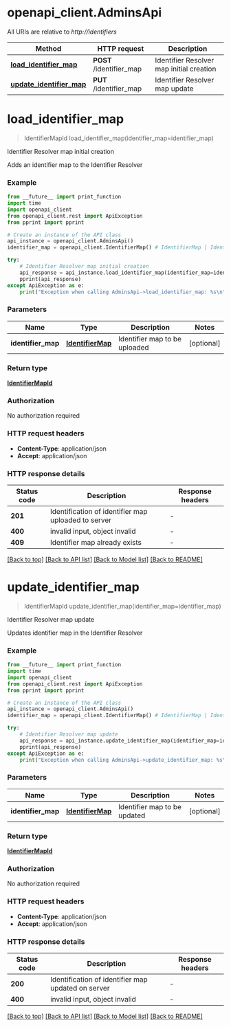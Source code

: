 # openapi_client.AdminsApi

All URIs are relative to *http://identifiers*

Method | HTTP request | Description
------------- | ------------- | -------------
[**load_identifier_map**](AdminsApi.md#load_identifier_map) | **POST** /identifier_map | Identifier Resolver map initial creation
[**update_identifier_map**](AdminsApi.md#update_identifier_map) | **PUT** /identifier_map | Identifier Resolver map update


# **load_identifier_map**
> IdentifierMapId load_identifier_map(identifier_map=identifier_map)

Identifier Resolver map initial creation

Adds an identifier map to the Identifier Resolver 

### Example

```python
from __future__ import print_function
import time
import openapi_client
from openapi_client.rest import ApiException
from pprint import pprint

# Create an instance of the API class
api_instance = openapi_client.AdminsApi()
identifier_map = openapi_client.IdentifierMap() # IdentifierMap | Identifier map to be uploaded (optional)

try:
    # Identifier Resolver map initial creation
    api_response = api_instance.load_identifier_map(identifier_map=identifier_map)
    pprint(api_response)
except ApiException as e:
    print("Exception when calling AdminsApi->load_identifier_map: %s\n" % e)
```

### Parameters

Name | Type | Description  | Notes
------------- | ------------- | ------------- | -------------
 **identifier_map** | [**IdentifierMap**](IdentifierMap.md)| Identifier map to be uploaded | [optional] 

### Return type

[**IdentifierMapId**](IdentifierMapId.md)

### Authorization

No authorization required

### HTTP request headers

 - **Content-Type**: application/json
 - **Accept**: application/json

### HTTP response details
| Status code | Description | Response headers |
|-------------|-------------|------------------|
**201** | Identification of identifier map uploaded to server  |  -  |
**400** | invalid input, object invalid |  -  |
**409** | Identifier map already exists |  -  |

[[Back to top]](#) [[Back to API list]](../README.md#documentation-for-api-endpoints) [[Back to Model list]](../README.md#documentation-for-models) [[Back to README]](../README.md)

# **update_identifier_map**
> IdentifierMapId update_identifier_map(identifier_map=identifier_map)

Identifier Resolver map update

Updates identifier map in the Identifier Resolver 

### Example

```python
from __future__ import print_function
import time
import openapi_client
from openapi_client.rest import ApiException
from pprint import pprint

# Create an instance of the API class
api_instance = openapi_client.AdminsApi()
identifier_map = openapi_client.IdentifierMap() # IdentifierMap | Identifier map to be updated (optional)

try:
    # Identifier Resolver map update
    api_response = api_instance.update_identifier_map(identifier_map=identifier_map)
    pprint(api_response)
except ApiException as e:
    print("Exception when calling AdminsApi->update_identifier_map: %s\n" % e)
```

### Parameters

Name | Type | Description  | Notes
------------- | ------------- | ------------- | -------------
 **identifier_map** | [**IdentifierMap**](IdentifierMap.md)| Identifier map to be updated | [optional] 

### Return type

[**IdentifierMapId**](IdentifierMapId.md)

### Authorization

No authorization required

### HTTP request headers

 - **Content-Type**: application/json
 - **Accept**: application/json

### HTTP response details
| Status code | Description | Response headers |
|-------------|-------------|------------------|
**200** | Identification of identifier map updated on server  |  -  |
**400** | invalid input, object invalid |  -  |

[[Back to top]](#) [[Back to API list]](../README.md#documentation-for-api-endpoints) [[Back to Model list]](../README.md#documentation-for-models) [[Back to README]](../README.md)


